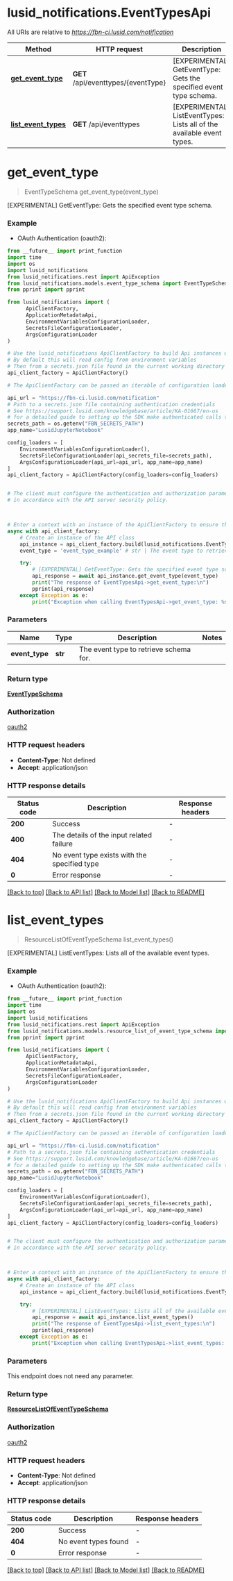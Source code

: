 # lusid_notifications.EventTypesApi

All URIs are relative to *https://fbn-ci.lusid.com/notification*

Method | HTTP request | Description
------------- | ------------- | -------------
[**get_event_type**](EventTypesApi.md#get_event_type) | **GET** /api/eventtypes/{eventType} | [EXPERIMENTAL] GetEventType: Gets the specified event type schema.
[**list_event_types**](EventTypesApi.md#list_event_types) | **GET** /api/eventtypes | [EXPERIMENTAL] ListEventTypes: Lists all of the available event types.


# **get_event_type**
> EventTypeSchema get_event_type(event_type)

[EXPERIMENTAL] GetEventType: Gets the specified event type schema.

### Example

* OAuth Authentication (oauth2):
```python
from __future__ import print_function
import time
import os
import lusid_notifications
from lusid_notifications.rest import ApiException
from lusid_notifications.models.event_type_schema import EventTypeSchema
from pprint import pprint

from lusid_notifications import (
	  ApiClientFactory,
	  ApplicationMetadataApi,
	  EnvironmentVariablesConfigurationLoader,
	  SecretsFileConfigurationLoader,
	  ArgsConfigurationLoader
)

# Use the lusid_notifications ApiClientFactory to build Api instances with a configured api client
# By default this will read config from environment variables
# Then from a secrets.json file found in the current working directory
api_client_factory = ApiClientFactory()

# The ApiClientFactory can be passed an iterable of configuration loaders to read configuration from

api_url = "https://fbn-ci.lusid.com/notification"
# Path to a secrets.json file containing authentication credentials
# See https://support.lusid.com/knowledgebase/article/KA-01667/en-us
# for a detailed guide to setting up the SDK make authenticated calls to LUSID APIs
secrets_path = os.getenv("FBN_SECRETS_PATH")
app_name="LusidJupyterNotebook"

config_loaders = [
	EnvironmentVariablesConfigurationLoader(),
	SecretsFileConfigurationLoader(api_secrets_file=secrets_path),
	ArgsConfigurationLoader(api_url=api_url, app_name=app_name)
]
api_client_factory = ApiClientFactory(config_loaders=config_loaders)


# The client must configure the authentication and authorization parameters
# in accordance with the API server security policy.



# Enter a context with an instance of the ApiClientFactory to ensure the connection pool is closed after use
async with api_client_factory:
    # Create an instance of the API class
    api_instance = api_client_factory.build(lusid_notifications.EventTypesApi)
    event_type = 'event_type_example' # str | The event type to retrieve schema for.

    try:
        # [EXPERIMENTAL] GetEventType: Gets the specified event type schema.
        api_response = await api_instance.get_event_type(event_type)
        print("The response of EventTypesApi->get_event_type:\n")
        pprint(api_response)
    except Exception as e:
        print("Exception when calling EventTypesApi->get_event_type: %s\n" % e)
```


### Parameters

Name | Type | Description  | Notes
------------- | ------------- | ------------- | -------------
 **event_type** | **str**| The event type to retrieve schema for. | 

### Return type

[**EventTypeSchema**](EventTypeSchema.md)

### Authorization

[oauth2](../README.md#oauth2)

### HTTP request headers

 - **Content-Type**: Not defined
 - **Accept**: application/json

### HTTP response details
| Status code | Description | Response headers |
|-------------|-------------|------------------|
**200** | Success |  -  |
**400** | The details of the input related failure |  -  |
**404** | No event type exists with the specified type |  -  |
**0** | Error response |  -  |

[[Back to top]](#) [[Back to API list]](../README.md#documentation-for-api-endpoints) [[Back to Model list]](../README.md#documentation-for-models) [[Back to README]](../README.md)

# **list_event_types**
> ResourceListOfEventTypeSchema list_event_types()

[EXPERIMENTAL] ListEventTypes: Lists all of the available event types.

### Example

* OAuth Authentication (oauth2):
```python
from __future__ import print_function
import time
import os
import lusid_notifications
from lusid_notifications.rest import ApiException
from lusid_notifications.models.resource_list_of_event_type_schema import ResourceListOfEventTypeSchema
from pprint import pprint

from lusid_notifications import (
	  ApiClientFactory,
	  ApplicationMetadataApi,
	  EnvironmentVariablesConfigurationLoader,
	  SecretsFileConfigurationLoader,
	  ArgsConfigurationLoader
)

# Use the lusid_notifications ApiClientFactory to build Api instances with a configured api client
# By default this will read config from environment variables
# Then from a secrets.json file found in the current working directory
api_client_factory = ApiClientFactory()

# The ApiClientFactory can be passed an iterable of configuration loaders to read configuration from

api_url = "https://fbn-ci.lusid.com/notification"
# Path to a secrets.json file containing authentication credentials
# See https://support.lusid.com/knowledgebase/article/KA-01667/en-us
# for a detailed guide to setting up the SDK make authenticated calls to LUSID APIs
secrets_path = os.getenv("FBN_SECRETS_PATH")
app_name="LusidJupyterNotebook"

config_loaders = [
	EnvironmentVariablesConfigurationLoader(),
	SecretsFileConfigurationLoader(api_secrets_file=secrets_path),
	ArgsConfigurationLoader(api_url=api_url, app_name=app_name)
]
api_client_factory = ApiClientFactory(config_loaders=config_loaders)


# The client must configure the authentication and authorization parameters
# in accordance with the API server security policy.



# Enter a context with an instance of the ApiClientFactory to ensure the connection pool is closed after use
async with api_client_factory:
    # Create an instance of the API class
    api_instance = api_client_factory.build(lusid_notifications.EventTypesApi)

    try:
        # [EXPERIMENTAL] ListEventTypes: Lists all of the available event types.
        api_response = await api_instance.list_event_types()
        print("The response of EventTypesApi->list_event_types:\n")
        pprint(api_response)
    except Exception as e:
        print("Exception when calling EventTypesApi->list_event_types: %s\n" % e)
```


### Parameters
This endpoint does not need any parameter.

### Return type

[**ResourceListOfEventTypeSchema**](ResourceListOfEventTypeSchema.md)

### Authorization

[oauth2](../README.md#oauth2)

### HTTP request headers

 - **Content-Type**: Not defined
 - **Accept**: application/json

### HTTP response details
| Status code | Description | Response headers |
|-------------|-------------|------------------|
**200** | Success |  -  |
**404** | No event types found |  -  |
**0** | Error response |  -  |

[[Back to top]](#) [[Back to API list]](../README.md#documentation-for-api-endpoints) [[Back to Model list]](../README.md#documentation-for-models) [[Back to README]](../README.md)

